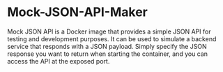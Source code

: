 # Mock-JSON-API-Maker
Mock JSON API is a Docker image that provides a simple JSON API for testing and development purposes. It can be used to simulate a backend service that responds with a JSON payload. Simply specify the JSON response you want to return when starting the container, and you can access the API at the exposed port.
